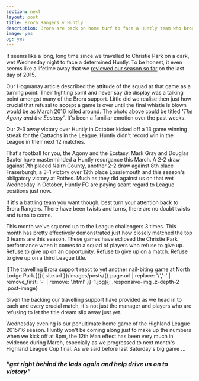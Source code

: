 ```yaml
---
section: next
layout: post
title: Brora Rangers v Huntly
description: Brora are back on home turf to face a Huntly team who brought out the fighting spirit in their last encounter.
image: yes
og: yes
---
```

It seems like a long, long time since we travelled to Christie Park on a dark, wet Wednesday night to face a determined Huntly. To be honest, it even seems like a lifetime away that we [reviewed our season so far](/2015/12/31/hogmanay-review-3.html) on the last day of 2015.

Our Hogmanay article described the attitude of the squad at that game as a turning point. Their fighting spirit and never say die display was a talking point amongst many of the Brora support. Little did we realise then just how crucial that refusal to accept a game is over until the final whistle is blown would be as March 2016 rolled around. The photo above could be titled *'The Agony and the Ecstasy'*. It's been a familiar emotion over the past weeks.

Our 2-3 away victory over Huntly in October kicked off a 13 game winning streak for the Cattachs in the League. Huntly didn't record win in the League in their next 12 matches.

That's football for you, the Agony and the Ecstasy. Mark Gray and Douglas Baxter have masterminded a Huntly resurgance this March. A 2-2 draw against 7th placed Nairn County, another 2-2 draw against 8th place Fraserburgh, a 3-1 victory over 12th place Lossiemouth and this season's obligatory victory at Rothes. Much as they did against us on that wet Wednesday in October, Huntly FC are paying scant regard to League positions just now.

If it's a battling team you want though, best turn your attention back to Brora Rangers. There have been twists and turns, there are no doubt twists and turns to come. 

This month we've squared up to the League challengers 3 times. This month has pretty effectively demonstrated just how closely matched the top 3 teams are this season. These games have eclipsed the Christie Park performance when it comes to a squad of players who refuse to give up. Refuse to give up on an opportunity. Refuse to give up on a match. Refuse to give up on a third League title.

![The travelling Brora support react to yet another nail-biting game at North Lodge Park.]({{ site.url }}/images/posts/{{ page.url | replace: '/','-' | remove_first: '-' | remove: '.html' }}-1.jpg){: .responsive-img .z-depth-2 .post-image}

Given the backing our travelling support have provided as we head in to each and every crucial match, it's not just the manager and players who are refusing to let the title dream slip away just yet.

Wednesday evening is our penultimate home game of the Highland League 2015/16 season. Huntly won't be coming along just to make up the numbers when we kick off at 8pm, the 12th Man effect has been very much in evidence during March, especially as we progressed to next month's Highland League Cup final. As we said before last Saturday's big game ...

### *"get right behind the lads again and help drive us on to victory"*